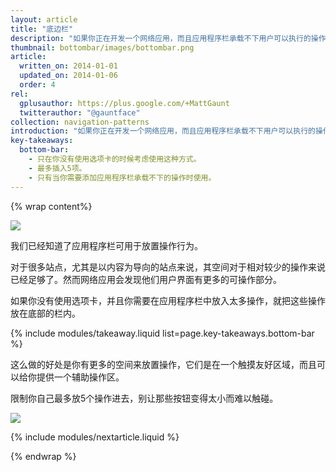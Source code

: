 ```yaml
---
layout: article
title: "底边栏"
description: "如果你正在开发一个网络应用，而且应用程序栏承载不下用户可以执行的操作总数，最好的选择就是溢出它们都塞到底边栏里。"
thumbnail: bottombar/images/bottombar.png
article:
  written_on: 2014-01-01
  updated_on: 2014-01-06
  order: 4
rel:
  gplusauthor: https://plus.google.com/+MattGaunt
  twitterauthor: "@gauntface"
collection: navigation-patterns
introduction: "如果你正在开发一个网络应用，而且应用程序栏承载不下用户可以执行的操作行为总数，最好的选择就是溢出它们都塞到底边栏里。"
key-takeaways:
  bottom-bar:
    - 只在你没有使用选项卡的时候考虑使用这种方式。
    - 最多插入5项。
    - 只有当你需要添加应用程序栏承载不下的操作时使用。
---
```


{% wrap content%}

<a href="{{site.baseurl}}/resources/samples/layouts/navigation-patterns/bottombar-sample1.html">
  <img class="g-medium--full g-wide--full" src="images/bottombar.png">
</a>

<div style="clear: both;"></div>

我们已经知道了应用程序栏可用于放置操作行为。

对于很多站点，尤其是以内容为导向的站点来说，其空间对于相对较少的操作来说已经足够了。然而网络应用会发现他们用户界面有更多的可操作部分。

如果你没有使用选项卡，并且你需要在应用程序栏中放入太多操作，就把这些操作放在底部的栏内。

{% include modules/takeaway.liquid list=page.key-takeaways.bottom-bar %}

这么做的好处是你有更多的空间来放置操作，它们是在一个触摸友好区域，而且可以给你提供一个辅助操作区。

限制你自己最多放5个操作进去，别让那些按钮变得太小而难以触碰。

<a href="{{site.baseurl}}/resources/samples/layouts/navigation-patterns/appbar-navdrawer-bottombar-sample.html">
  <img class="g--half g--last" src="images/bottom-bar-alt-1.png"> 
</a>

<div style="clear: both;"></div>

{% include modules/nextarticle.liquid %}

{% endwrap %}
